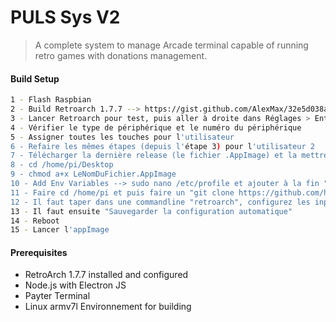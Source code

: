 # PULS Sys V2

> A complete system to manage Arcade terminal capable of running retro games with donations management.

#### Build Setup

```bash
1 - Flash Raspbian
2 - Build Retroarch 1.7.7 --> https://gist.github.com/AlexMax/32e5d038a66ce57253e740ea75736805 
3 - Lancer Retroarch pour test, puis aller à droite dans Réglages > Entrées > Utilisateur 1
4 - Vérifier le type de périphérique et le numéro du périphérique
5 - Assigner toutes les touches pour l'utilisateur
6 - Refaire les mêmes étapes (depuis l'étape 3) pour l'utilisateur 2
7 - Télécharger la dernière release (le fichier .AppImage) et la mettre sur le Bureau --> https://github.com/hilaliMoncef/arcade-sys/releases
8 - cd /home/pi/Desktop
9 - chmod a+x LeNomDuFichier.AppImage
10 - Add Env Variables --> sudo nano /etc/profile et ajouter à la fin "export PULS_LOGIN=LeLoginChoisi" et ensuite "export PULS_MDP=LeMDPChoisi", puis faire CTRL+X (et appuyer sur Yes pour valider puis appuyer sur Entrer)
11 - Faire cd /home/pi et puis faire un "git clone https://github.com/hilaliMoncef/arcade-sys-games.git". Un nouveau dossier contenant les jeux et les cores sera créé. Il faudra rajouter les jeux dessus plus tard et ensuite programmer un "git pull" automatique.
12 - Il faut taper dans une commandline "retroarch", configurez les inputs du gamepad de l'utilisateur 1 (menu à droite) et configurez toutes les touches pour les deux utilisateurs.
13 - Il faut ensuite "Sauvegarder la configuration automatique"
14 - Reboot
15 - Lancer l'appImage
```

#### Prerequisites

- RetroArch 1.7.7 installed and configured
- Node.js with Electron JS
- Payter Terminal
- Linux armv7l Environnement for building
